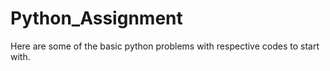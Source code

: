 # Python_Assignment

Here are some of the basic python problems with respective codes to start with.
